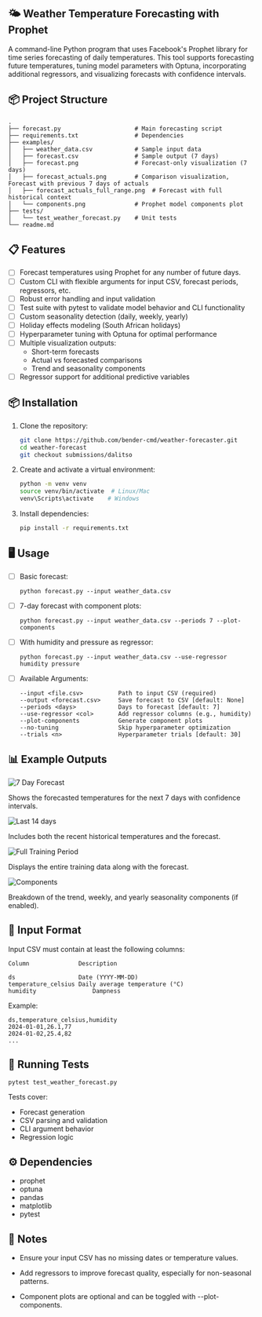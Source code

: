 ## 🌤️ Weather Temperature Forecasting with Prophet

A command-line Python program that uses Facebook's Prophet library for time series forecasting of daily temperatures.
This tool supports forecasting future temperatures, tuning model parameters with Optuna, incorporating additional
regressors, and visualizing forecasts with confidence intervals.

## 📦 Project Structure
```
.
├── forecast.py                     # Main forecasting script
├── requirements.txt                # Dependencies
├── examples/
│   ├── weather_data.csv            # Sample input data
│   ├── forecast.csv                # Sample output (7 days)
│   ├── forecast.png                # Forecast-only visualization (7 days)
│   ├── forecast_actuals.png        # Comparison visualization, Forecast with previous 7 days of actuals
│   ├── forecast_actuals_full_range.png  # Forecast with full historical context
│   └── components.png              # Prophet model components plot
├── tests/
│   └── test_weather_forecast.py    # Unit tests
└── readme.md
```

## 📋 Features

- [ ] Forecast temperatures using Prophet for any number of future days.
- [ ] Custom CLI with flexible arguments for input CSV, forecast periods, regressors, etc.
- [ ] Robust error handling and input validation
- [ ] Test suite with pytest to validate model behavior and CLI functionality
- [ ] Custom seasonality detection (daily, weekly, yearly)
- [ ] Holiday effects modeling (South African holidays)
- [ ] Hyperparameter tuning with Optuna for optimal performance
- [ ] Multiple visualization outputs:
  - Short-term forecasts
  - Actual vs forecasted comparisons
  - Trend and seasonality components
- [ ] Regressor support for additional predictive variables

## 📦 Installation

1. Clone the repository:
   ```bash
   git clone https://github.com/bender-cmd/weather-forecaster.git
   cd weather-forecast
   git checkout submissions/dalitso

2. Create and activate a virtual environment:
   ```bash
   python -m venv venv
   source venv/bin/activate  # Linux/Mac
   venv\Scripts\activate    # Windows

3. Install dependencies:
   ```bash
   pip install -r requirements.txt


## 🖥️ Usage

- [ ] Basic forecast:

      python forecast.py --input weather_data.csv

- [ ] 7-day forecast with component plots:

      python forecast.py --input weather_data.csv --periods 7 --plot-components

- [ ] With humidity and pressure as regressor:

      python forecast.py --input weather_data.csv --use-regressor humidity pressure

- [ ] Available Arguments:

      --input <file.csv>          Path to input CSV (required)
      --output <forecast.csv>     Save forecast to CSV [default: None]
      --periods <days>            Days to forecast [default: 7]
      --use-regressor <col>       Add regressor columns (e.g., humidity)
      --plot-components           Generate component plots
      --no-tuning                 Skip hyperparameter optimization
      --trials <n>                Hyperparameter trials [default: 30]


## 📊 Example Outputs

![7 Day Forecast](examples/forecast.png)

Shows the forecasted temperatures for the next 7 days with confidence intervals.

![Last 14 days](examples/forecast_actuals.png)

Includes both the recent historical temperatures and the forecast.

![Full Training Period](examples/forecast_actuals_full_range.png)

Displays the entire training data along with the forecast.

![Components](examples/components.png)

Breakdown of the trend, weekly, and yearly seasonality components (if enabled).


## 📁 Input Format

Input CSV must contain at least the following columns:
```
Column	            Description

ds	                Date (YYYY-MM-DD)
temperature_celsius	Daily average temperature (°C)
humidity                Dampness
```
Example:
```
ds,temperature_celsius,humidity
2024-01-01,26.1,77
2024-01-02,25.4,82
...
```

## 🧪 Running Tests

    pytest test_weather_forecast.py

Tests cover:

- Forecast generation
- CSV parsing and validation
- CLI argument behavior
- Regression logic


## ⚙️ Dependencies

- prophet
- optuna
- pandas
- matplotlib
- pytest


## 📌 Notes

- Ensure your input CSV has no missing dates or temperature values.

- Add regressors to improve forecast quality, especially for non-seasonal patterns.

- Component plots are optional and can be toggled with --plot-components.



